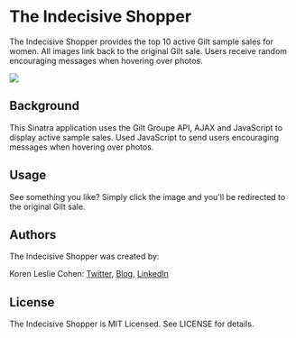 # The Indecisive Shopper

The Indecisive Shopper provides the top 10 active Gilt sample sales for women. All images link back to the original Gilt sale. Users receive random encouraging messages when hovering over photos.

<a href="http://indecisiveshopper.herokuapp.com/" target="_blank"><img src="http://www.korenlc.com/wp-content/uploads/2014/06/gilt-1024x575.png"></a>

## Background

This Sinatra application uses the Gilt Groupe API, AJAX and JavaScript to display active sample sales. Used JavaScript to send users encouraging messages when hovering over photos.

## Usage

See something you like? Simply click the image and you'll be redirected to the original Gilt sale.

## Authors

The Indecisive Shopper was created by:

Koren Leslie Cohen: <a href="http://twitter.com/korenlc" target="_blank">Twitter</a>, <a href="http://korenlc.com" target="_blank">Blog</a>, <a href="http://linkedin.com/pub/koren-leslie-cohen/26/178/726/" target="_blank">LinkedIn</a> 

## License

The Indecisive Shopper is MIT Licensed. See LICENSE for details.